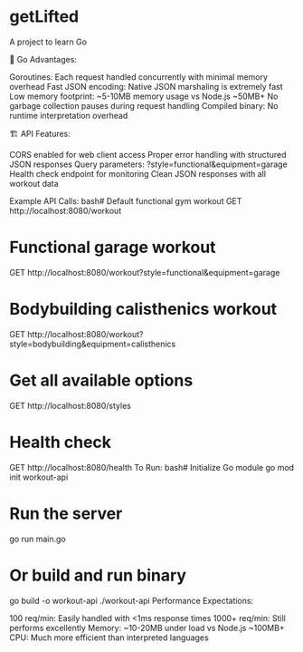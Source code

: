 # getLifted

A project to learn Go

🚀 Go Advantages:

Goroutines: Each request handled concurrently with minimal memory overhead
Fast JSON encoding: Native JSON marshaling is extremely fast
Low memory footprint: ~5-10MB memory usage vs Node.js ~50MB+
No garbage collection pauses during request handling
Compiled binary: No runtime interpretation overhead

🏗️ API Features:

CORS enabled for web client access
Proper error handling with structured JSON responses
Query parameters: ?style=functional&equipment=garage
Health check endpoint for monitoring
Clean JSON responses with all workout data

Example API Calls:
bash# Default functional gym workout
GET http://localhost:8080/workout

# Functional garage workout  
GET http://localhost:8080/workout?style=functional&equipment=garage

# Bodybuilding calisthenics workout
GET http://localhost:8080/workout?style=bodybuilding&equipment=calisthenics

# Get all available options
GET http://localhost:8080/styles

# Health check
GET http://localhost:8080/health
To Run:
bash# Initialize Go module
go mod init workout-api

# Run the server
go run main.go

# Or build and run binary
go build -o workout-api
./workout-api
Performance Expectations:

100 req/min: Easily handled with <1ms response times
1000+ req/min: Still performs excellently
Memory: ~10-20MB under load vs Node.js ~100MB+
CPU: Much more efficient than interpreted languages
